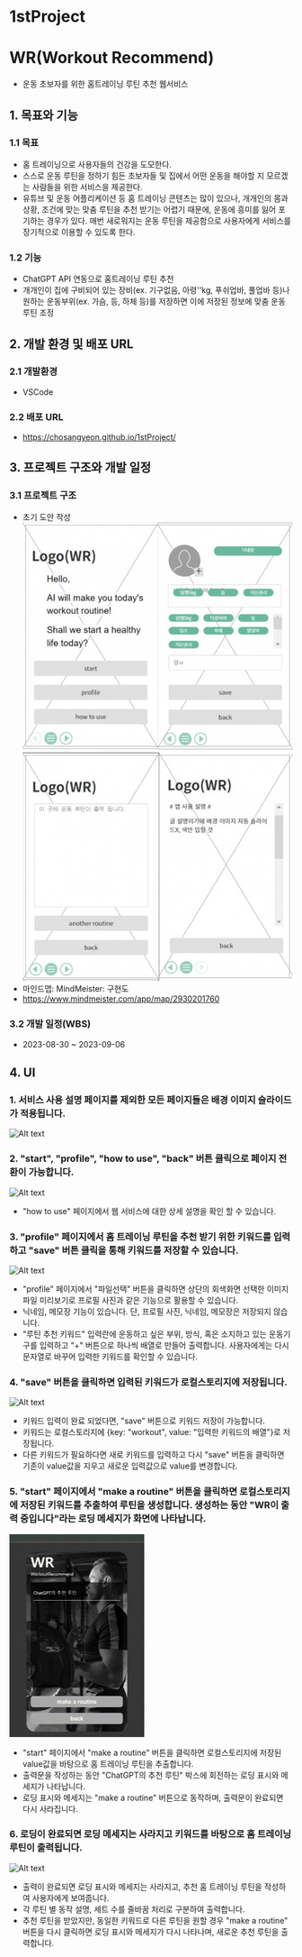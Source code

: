 # 1stProject
# WR(Workout Recommend)
- 운동 초보자를 위한 홈트레이닝 루틴 추천 웹서비스
## 1. 목표와 기능
### 1.1 목표
- 홈 트레이닝으로 사용자들의 건강을 도모한다.
- 스스로 운동 루틴을 정하기 힘든 초보자들 및 집에서 어떤 운동을 해야할 지 모르겠는 사람들을 위한 서비스을 제공한다.
- 유튜브 및 운동 어플리케이션 등 홈 트레이닝 콘텐츠는 많이 있으나, 개개인의 몸과 상황, 조건에 맞는 맞춤 루틴을 추천 받기는 어렵기 때문에, 운동에 흥미를 잃어 포기하는 경우가 있다. 매번 새로워지는 운동 루틴을 제공함으로 사용자에게 서비스를 장기적으로 이용할 수 있도록 한다.
### 1.2 기능
- ChatGPT API 연동으로 홈트레이닝 루틴 추천
- 개개인이 집에 구비되어 있는 장비(ex. 기구없음, 아령''kg, 푸쉬업바, 풀업바 등)나 원하는 운동부위(ex. 가슴, 등, 하체 등)를 저장하면 이에 저장된 정보에 맞춤 운동 루틴 조정
## 2. 개발 환경 및 배포 URL
### 2.1 개발환경
- VSCode
### 2.2 배포 URL
- https://chosangyeon.github.io/1stProject/
## 3. 프로젝트 구조와 개발 일정
### 3.1 프로젝트 구조
- 초기 도안 작성<br>
![Alt text](img/wr_plan.png)<br>
- 마인드맵: MindMeister: 구현도
- https://www.mindmeister.com/app/map/2930201760
### 3.2 개발 일정(WBS)
- 2023-08-30 ~ 2023-09-06
## 4. UI
### 1. 서비스 사용 설명 페이지를 제외한 모든 페이지들은 배경 이미지 슬라이드가 적용됩니다.<br>
![Alt text](img/background.gif)<br>

### 2. "start", "profile", "how to use", "back" 버튼 클릭으로 페이지 전환이 가능합니다.<br>
![Alt text](img/button.gif)<br>
- "how to use" 페이지에서 웹 서비스에 대한 상세 설명을 확인 할 수 있습니다.

### 3. "profile" 페이지에서 홈 트레이닝 루틴을 추천 받기 위한 키워드를 입력하고 "save" 버튼 클릭을 통해 키워드를 저장할 수 있습니다.<br>
![Alt text](img/keyword.gif)<br>
- "profile" 페이지에서 "파일선택" 버튼을 클릭하면 상단의 회색화면 선택한 이미지파일 미리보기로 프로필 사진과 같은 기능으로 활용할 수 있습니다.
- 닉네임, 메모장 기능이 있습니다. 단, 프로필 사진, 닉네임, 메모장은 저장되지 않습니다.
- "루틴 추천 키워드" 입력란에 운동하고 싶은 부위, 방식, 혹은 소지하고 있는 운동기구를 입력하고 "+" 버튼으로 하나씩 배열로 만들어 출력합니다. 사용자에게는 다시 문자열로 바꾸어 입력한 키워드를 확인할 수 있습니다.

### 4. "save" 버튼을 클릭하면 입력된 키워드가 로컬스토리지에 저장됩니다.<br>
![Alt text](img/localstorage.gif)<br>
- 키워드 입력이 완료 되었다면, "save" 버튼으로 키워드 저장이 가능합니다.
- 키워드는 로컬스토리지에 {key: "workout", value: "입력한 키워드의 배열"}로 저장됩니다.
- 다른 키워드가 필요하다면 새로 키워드를 입력하고 다시 "save" 버튼을 클릭하면 기존이 value값을 지우고 새로운 입력값으로 value를 변경합니다.

### 5. "start" 페이지에서 "make a routine" 버튼을 클릭하면 로컬스토리지에 저장된 키워드를 추출하여 루틴을 생성합니다. 생성하는 동안 "WR이 출력 중입니다"라는 로딩 메세지가 화면에 나타납니다.<br>
![Alt text](img/loading.gif)<br>
- "start" 페이지에서 "make a routine" 버튼을 클릭하면 로컬스토리지에 저장된 value값을 바탕으로 홈 트레이닝 루틴을 추출합니다.
- 출력문을 작성하는 동안 "ChatGPT의 추천 루틴" 박스에 회전하는 로딩 표시와 메세지가 나타납니다.
- 로딩 표시와 메세지는 "make a routine" 버튼으로 동작하며, 출력문이 완료되면 다시 사라집니다. 

### 6. 로딩이 완료되면 로딩 메세지는 사라지고 키워드를 바탕으로 홈 트레이닝 루틴이 출력됩니다.<br>
![Alt text](img/loutine.gif)<br>
- 출력이 완료되면 로딩 표시와 메세지는 사라지고, 추천 홈 트레이닝 루틴을 작성하여 사용자에게 보여줍니다.
- 각 루틴 별 동작 설명, 세트 수를 줄바꿈 처리로 구분하여 출력합니다.
- 추천 루틴을 받았지만, 동일한 키워드로 다른 루틴을 원할 경우 "make a routine" 버튼을 다시 클릭하면 로딩 표시와 메세지가 다시 나타나며, 새로운 추천 루틴을 출력합니다.